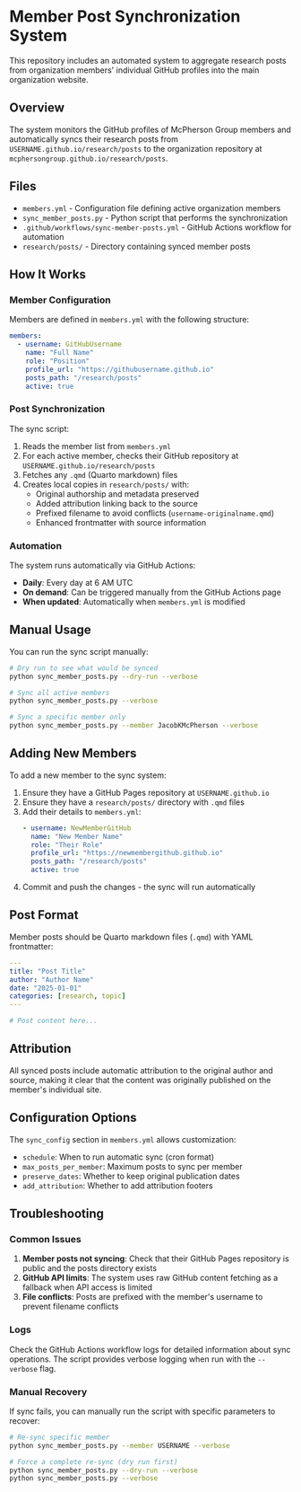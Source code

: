 # Member Post Synchronization System

This repository includes an automated system to aggregate research posts from organization members' individual GitHub profiles into the main organization website.

## Overview

The system monitors the GitHub profiles of McPherson Group members and automatically syncs their research posts from `USERNAME.github.io/research/posts` to the organization repository at `mcphersongroup.github.io/research/posts`.

## Files

- `members.yml` - Configuration file defining active organization members
- `sync_member_posts.py` - Python script that performs the synchronization
- `.github/workflows/sync-member-posts.yml` - GitHub Actions workflow for automation
- `research/posts/` - Directory containing synced member posts

## How It Works

### Member Configuration

Members are defined in `members.yml` with the following structure:

```yaml
members:
  - username: GitHubUsername
    name: "Full Name"
    role: "Position"
    profile_url: "https://githubusername.github.io"
    posts_path: "/research/posts"
    active: true
```

### Post Synchronization

The sync script:

1. Reads the member list from `members.yml`
2. For each active member, checks their GitHub repository at `USERNAME.github.io/research/posts`
3. Fetches any `.qmd` (Quarto markdown) files
4. Creates local copies in `research/posts/` with:
   - Original authorship and metadata preserved
   - Added attribution linking back to the source
   - Prefixed filename to avoid conflicts (`username-originalname.qmd`)
   - Enhanced frontmatter with source information

### Automation

The system runs automatically via GitHub Actions:
- **Daily**: Every day at 6 AM UTC
- **On demand**: Can be triggered manually from the GitHub Actions page
- **When updated**: Automatically when `members.yml` is modified

## Manual Usage

You can run the sync script manually:

```bash
# Dry run to see what would be synced
python sync_member_posts.py --dry-run --verbose

# Sync all active members
python sync_member_posts.py --verbose

# Sync a specific member only
python sync_member_posts.py --member JacobKMcPherson --verbose
```

## Adding New Members

To add a new member to the sync system:

1. Ensure they have a GitHub Pages repository at `USERNAME.github.io`
2. Ensure they have a `research/posts/` directory with `.qmd` files
3. Add their details to `members.yml`:
   ```yaml
   - username: NewMemberGitHub
     name: "New Member Name"
     role: "Their Role"
     profile_url: "https://newmembergithub.github.io"
     posts_path: "/research/posts"
     active: true
   ```
4. Commit and push the changes - the sync will run automatically

## Post Format

Member posts should be Quarto markdown files (`.qmd`) with YAML frontmatter:

```yaml
---
title: "Post Title"
author: "Author Name"
date: "2025-01-01"
categories: [research, topic]
---

# Post content here...
```

## Attribution

All synced posts include automatic attribution to the original author and source, making it clear that the content was originally published on the member's individual site.

## Configuration Options

The `sync_config` section in `members.yml` allows customization:

- `schedule`: When to run automatic sync (cron format)
- `max_posts_per_member`: Maximum posts to sync per member
- `preserve_dates`: Whether to keep original publication dates
- `add_attribution`: Whether to add attribution footers

## Troubleshooting

### Common Issues

1. **Member posts not syncing**: Check that their GitHub Pages repository is public and the posts directory exists
2. **GitHub API limits**: The system uses raw GitHub content fetching as a fallback when API access is limited
3. **File conflicts**: Posts are prefixed with the member's username to prevent filename conflicts

### Logs

Check the GitHub Actions workflow logs for detailed information about sync operations. The script provides verbose logging when run with the `--verbose` flag.

### Manual Recovery

If sync fails, you can manually run the script with specific parameters to recover:

```bash
# Re-sync specific member
python sync_member_posts.py --member USERNAME --verbose

# Force a complete re-sync (dry run first)
python sync_member_posts.py --dry-run --verbose
python sync_member_posts.py --verbose
```